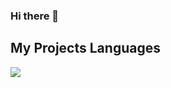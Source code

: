 ### Hi there 👋
## My Projects Languages
<img  src="https://github-readme-stats.vercel.app/api/top-langs/?username=soheil-tehi&hide_progress=false">
